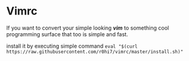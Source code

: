 # Vimrc

If you want to convert your simple looking ***vim*** to something cool programming surface that too is simple and fast.

install it by executing simple command `eval "$(curl https://raw.githubusercontent.com/r0hi7/vimrc/master/install.sh)"`
